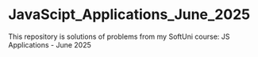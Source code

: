 # JavaScipt_Applications_June_2025
This repository is solutions of problems from my SoftUni course: JS Applications - June 2025
